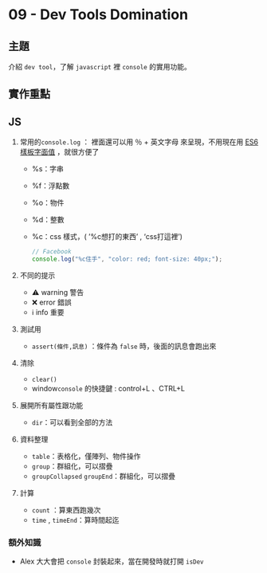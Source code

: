 # 09 - Dev Tools Domination

## 主題
介紹 `dev tool`，了解 `javascript` 裡 `console` 的實用功能。

## 實作重點

## JS

1. 常用的`console.log` ： 裡面還可以用 ％ + 英文字母 來呈現，不用現在用 [ES6 樣板字面值](https://developer.mozilla.org/zh-TW/docs/Web/JavaScript/Reference/Template_literals) ，就很方便了
    - %s：字串
    - %f：浮點數
    - %o：物件
    - %d：整數
    - %c：css 樣式，( ’%c想打的東西’ , ‘css打這裡’)
        
        ```jsx
        // Facebook
        console.log("%c住手", "color: red; font-size: 40px;");
        ```
        
2. 不同的提示
    - ⚠️ warning 警告
    - ❌ error 錯誤
    - ℹ️ info 重要
3. 測試用
    - `assert(條件,訊息)` ：條件為 `false` 時，後面的訊息會跑出來
4. 清除 
    - `clear()`
    - window`console` 的快捷鍵 : control+L 、CTRL+L
5. 展開所有屬性跟功能
    - `dir`：可以看到全部的方法
6. 資料整理
    - `table`：表格化，僅陣列、物件操作
    - `group`：群組化，可以摺疊
    - `groupCollapsed` `groupEnd`：群組化，可以摺疊
7. 計算
    - `count` ：算東西跑幾次
    - `time` , `timeEnd`：算時間起迄

 

### 額外知識

- Alex 大大會把 `console` 封裝起來，當在開發時就打開 `isDev`